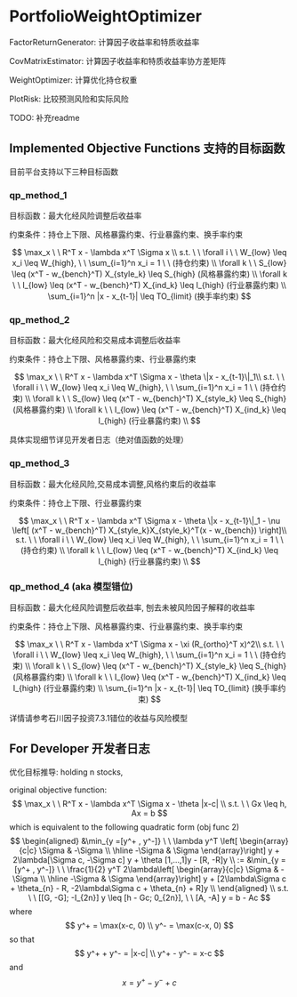 # PortfolioWeightOptimizer

FactorReturnGenerator: 计算因子收益率和特质收益率

CovMatrixEstimator: 计算因子收益率和特质收益率协方差矩阵

WeightOptimizer: 计算优化持仓权重

PlotRisk: 比较预测风险和实际风险

TODO: 补充readme

## Implemented Objective Functions 支持的目标函数

目前平台支持以下三种目标函数

### qp_method_1

目标函数：最大化经风险调整后收益率

约束条件：持仓上下限、风格暴露约束、行业暴露约束、换手率约束

$$
\max_x \ \ R^T x - \lambda x^T \Sigma x \\
s.t. \ \ \forall i \ \ W_{low} \leq x_i \leq W_{high}, \ \ \sum_{i=1}^n x_i = 1 \ \ (持仓约束) \\
\forall k  \ \ S_{low} \leq (x^T - w_{bench}^T) X_{style_k} \leq S_{high}
(风格暴露约束) \\
\forall k  \ \ I_{low} \leq (x^T - w_{bench}^T) X_{ind_k} \leq I_{high}
(行业暴露约束) \\
\sum_{i=1}^n |x - x_{t-1}| \leq TO_{limit} (换手率约束)
$$

### qp_method_2

目标函数：最大化经风险和交易成本调整后收益率

约束条件：持仓上下限、风格暴露约束、行业暴露约束

$$
\max_x \ \ R^T x - \lambda x^T \Sigma x - \theta \|x - x_{t-1}\|_1\\
s.t. \ \ \forall i \ \ W_{low} \leq x_i \leq W_{high}, \ \ \sum_{i=1}^n x_i = 1 \ \ (持仓约束) \\
\forall k  \ \ S_{low} \leq (x^T - w_{bench}^T) X_{style_k} \leq S_{high}
(风格暴露约束) \\
\forall k  \ \ I_{low} \leq (x^T - w_{bench}^T) X_{ind_k} \leq I_{high} 
(行业暴露约束) \\
$$

具体实现细节详见开发者日志（绝对值函数的处理）

### qp_method_3

目标函数：最大化经风险,交易成本调整,风格约束后的收益率

约束条件：持仓上下限、行业暴露约束

$$
\max_x \ \ R^T x - \lambda x^T \Sigma x - \theta \|x - x_{t-1}\|_1 - \nu \left[ (x^T - w_{bench}^T) X_{style_k}X_{style_k}^T(x - w_{bench}) \right]\\
s.t. \ \ \forall i \ \ W_{low} \leq x_i \leq W_{high}, \ \ \sum_{i=1}^n x_i = 1 \ \ (持仓约束) \\
\forall k  \ \ I_{low} \leq (x^T - w_{bench}^T) X_{ind_k} \leq I_{high}
 (行业暴露约束) \\
$$

### qp_method_4 (aka 模型错位)

目标函数：最大化经风险调整后收益率, 刨去未被风险因子解释的收益率

约束条件：持仓上下限、风格暴露约束、行业暴露约束、换手率约束

$$
\max_x \ \ R^T x - \lambda x^T \Sigma x - \xi (R_{ortho}^T x)^2\\
s.t. \ \ \forall i \ \ W_{low} \leq x_i \leq W_{high}, \ \ \sum_{i=1}^n x_i = 1 \ \ (持仓约束) \\
\forall k  \ \ S_{low} \leq (x^T - w_{bench}^T) X_{style_k} \leq S_{high}
(风格暴露约束) \\
\forall k  \ \ I_{low} \leq (x^T - w_{bench}^T) X_{ind_k} \leq I_{high}
(行业暴露约束) \\
\sum_{i=1}^n |x - x_{t-1}| \leq TO_{limit} (换手率约束)
$$

详情请参考石川因子投资7.3.1错位的收益与风险模型

## For Developer 开发者日志

优化目标推导:
holding n stocks,

original objective function:
$$
\max_x \ \ R^T x - \lambda x^T \Sigma x - \theta |x-c|  \\
s.t. \ \ Gx \leq h, Ax = b
$$
which is equivalent to the following quadratic form (obj func 2)
$$
\begin{aligned}
&\min_{y =[y^+ , y^-]} \ \ \lambda y^T \left[
\begin{array}{c|c}
\Sigma & -\Sigma \\ \hline
-\Sigma & \Sigma
\end{array}\right] y + 2\lambda[\Sigma c, -\Sigma c] y + \theta [1,...,1]y - [R, -R]y \\
:= &\min_{y =[y^+ , y^-]} \ \ \frac{1}{2}  y^T 2\lambda\left[
\begin{array}{c|c}
\Sigma & -\Sigma \\ \hline
-\Sigma & \Sigma
\end{array}\right] y + [2\lambda\Sigma c + \theta_{n} - R, -2\lambda\Sigma c + \theta_{n} + R]y \\
\end{aligned} \\
s.t.  \ \ [[G, -G]; -I_{2n}] y \leq [h - Gc; 0_{2n}], \ \ [A, -A] y = b - Ac
$$
where
$$
y^+ = \max(x-c, 0) \\
y^- = \max(c-x, 0)
$$
so that
$$
y^+ + y^- = |x-c| \\
y^+ - y^- = x-c
$$
and
$$
x = y^+ - y^- +c
$$
